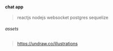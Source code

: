 #### chat app
> reactjs nodejs websocket postgres sequelize

###### assets
> https://undraw.co/illustrations